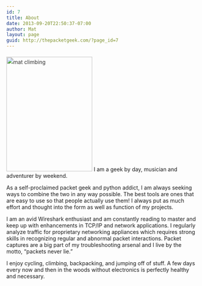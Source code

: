 ```yaml
---
id: 7
title: About
date: 2013-09-20T22:50:37-07:00
author: Mat
layout: page
guid: http://thepacketgeek.com/?page_id=7
---
```

<img class="size-medium wp-image-10 alignleft" style="color: #333333; font-style: normal; line-height: 24px; margin-top: 0.4em;" src="//thepacketgeek.com/wp-content/uploads/2013/09/mat_climbing-225x300.jpg" alt="mat climbing" width="225" height="300" srcset="https://thepacketgeek.com/wp-content/uploads/2013/09/mat_climbing-225x300.jpg 225w, https://thepacketgeek.com/wp-content/uploads/2013/09/mat_climbing.jpg 720w" sizes="(max-width: 225px) 100vw, 225px" />  
I am a geek by day, musician and adventurer by weekend.

As a self-proclaimed packet geek and python addict, I am always seeking ways to combine the two in any way possible. The best tools are ones that are easy to use so that people actually use them! I always put as much effort and thought into the form as well as function of my projects.

I am an avid Wireshark enthusiast and am constantly reading to master and keep up with enhancements in TCP/IP and network applications. I regularly analyze traffic for proprietary networking appliances which requires strong skills in recognizing regular and abnormal packet interactions. Packet captures are a big part of my troubleshooting arsenal and I live by the motto, &#8220;packets never lie.&#8221;

I enjoy cycling, climbing, backpacking, and jumping off of stuff. A few days every now and then in the woods without electronics is perfectly healthy and necessary.

&nbsp;<section id="coderbits" class="alignleft" data-coderbits-username="thepacketgeek"></section>